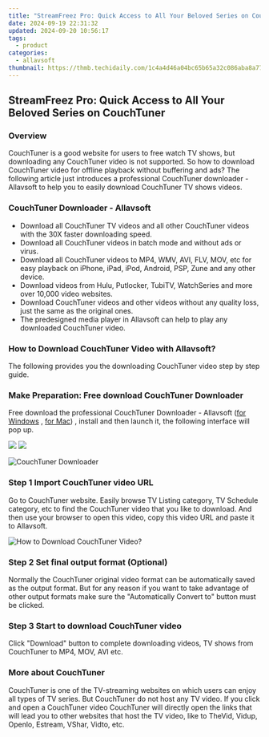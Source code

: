 ```yaml
---
title: "StreamFreez Pro: Quick Access to All Your Beloved Series on CouchTuner"
date: 2024-09-19 22:31:32
updated: 2024-09-20 10:56:17
tags:
  - product
categories:
  - allavsoft
thumbnail: https://thmb.techidaily.com/1c4a4d46a04bc65b65a32c086aba8a7780a0882996e03bd33c00c34f29d107d4.jpg
---
```


## StreamFreez Pro: Quick Access to All Your Beloved Series on CouchTuner

### Overview

CouchTuner is a good website for users to free watch TV shows, but downloading any CouchTuner video is not supported. So how to download CouchTuner video for offline playback without buffering and ads? The following article just introduces a professional CouchTuner downloader - Allavsoft to help you to easily download CouchTuner TV shows videos.

### CouchTuner Downloader - Allavsoft

* Download all CouchTuner TV videos and all other CouchTuner videos with the 30X faster downloading speed.
* Download all CouchTuner videos in batch mode and without ads or virus.
* Download all CouchTuner videos to MP4, WMV, AVI, FLV, MOV, etc for easy playback on iPhone, iPad, iPod, Android, PSP, Zune and any other device.
* Download videos from Hulu, Putlocker, TubiTV, WatchSeries and more over 10,000 video websites.
* Download CouchTuner videos and other videos without any quality loss, just the same as the original ones.
* The predesigned media player in Allavsoft can help to play any downloaded CouchTuner video.

### How to Download CouchTuner Video with Allavsoft?

The following provides you the downloading CouchTuner video step by step guide.

### Make Preparation: Free download CouchTuner Downloader

Free download the professional CouchTuner Downloader - Allavsoft ([for Windows](https://tools.techidaily.com/allavsoft/products/) , [for Mac](https://tools.techidaily.com/allavsoft/products/)) , install and then launch it, the following interface will pop up.

[![](https://www.allavsoft.com/how-to/../images/how-to/free-download-win.jpg)](https://tools.techidaily.com/allavsoft/products/) [![](https://www.allavsoft.com/how-to/../images/how-to/free-download-mac.jpg)](https://tools.techidaily.com/allavsoft/products/)

![CouchTuner Downloader](https://www.allavsoft.com/how-to/../images/allavsoft/screen-shot-600.jpg)

### Step 1 Import CouchTuner video URL

Go to CouchTuner website. Easily browse TV Listing category, TV Schedule category, etc to find the CouchTuner video that you like to download. And then use your browser to open this video, copy this video URL and paste it to Allavsoft.

![How to Download CouchTuner Video?](https://www.allavsoft.com/how-to/../images/how-to/download-rtmp-video/download-rtmp-video.jpg)

### Step 2 Set final output format (Optional)

Normally the CouchTuner original video format can be automatically saved as the output format. But for any reason if you want to take advantage of other output formats make sure the "Automatically Convert to" button must be clicked.

### Step 3 Start to download CouchTuner video

Click "Download" button to complete downloading videos, TV shows from CouchTuner to MP4, MOV, AVI etc.

### More about CouchTuner

CouchTuner is one of the TV-streaming websites on which users can enjoy all types of TV series. But CouchTuner do not host any TV video. If you click and open a CouchTuner video CouchTuner will directly open the links that will lead you to other websites that host the TV video, like to TheVid, Vidup, Openlo, Estream, VShar, Vidto, etc.

<ins class="adsbygoogle"
     style="display:block"
     data-ad-format="autorelaxed"
     data-ad-client="ca-pub-7571918770474297"
     data-ad-slot="1223367746"></ins>



<ins class="adsbygoogle"
     style="display:block"
     data-ad-client="ca-pub-7571918770474297"
     data-ad-slot="8358498916"
     data-ad-format="auto"
     data-full-width-responsive="true"></ins>
